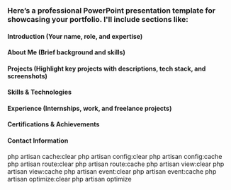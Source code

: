 ### Here’s a professional PowerPoint presentation template for showcasing your portfolio. I'll include sections like:

#### Introduction (Your name, role, and expertise)
#### About Me (Brief background and skills)
#### Projects (Highlight key projects with descriptions, tech stack, and screenshots)
#### Skills & Technologies
#### Experience (Internships, work, and freelance projects)
#### Certifications & Achievements
#### Contact Information


php artisan cache:clear
php artisan config:clear
php artisan config:cache
php artisan route:clear
php artisan route:cache
php artisan view:clear
php artisan view:cache
php artisan event:clear
php artisan event:cache
php artisan optimize:clear
php artisan optimize
